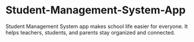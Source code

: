 # Student-Management-System-App
Student Management System app makes school life easier for everyone. It helps teachers, students, and parents stay organized and connected.
